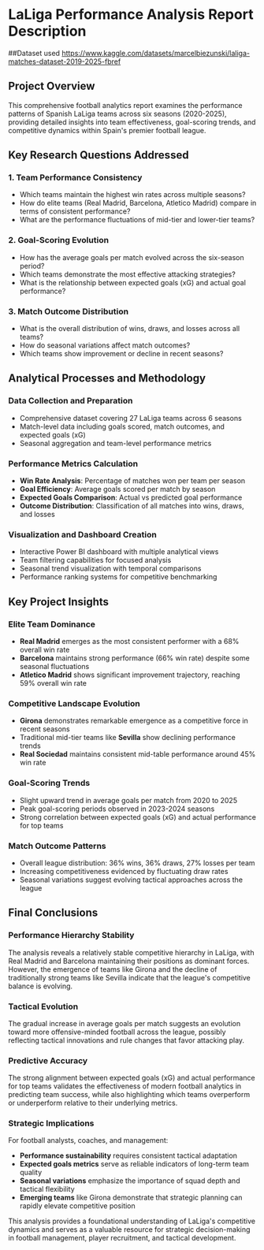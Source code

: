 
# LaLiga Performance Analysis Report Description
##Dataset used https://www.kaggle.com/datasets/marcelbiezunski/laliga-matches-dataset-2019-2025-fbref

## Project Overview

This comprehensive football analytics report examines the performance patterns of Spanish LaLiga teams across six seasons (2020-2025), providing detailed insights into team effectiveness, goal-scoring trends, and competitive dynamics within Spain's premier football league.

## Key Research Questions Addressed

### 1. **Team Performance Consistency**
- Which teams maintain the highest win rates across multiple seasons?
- How do elite teams (Real Madrid, Barcelona, Atletico Madrid) compare in terms of consistent performance?
- What are the performance fluctuations of mid-tier and lower-tier teams?

### 2. **Goal-Scoring Evolution**
- How has the average goals per match evolved across the six-season period?
- Which teams demonstrate the most effective attacking strategies?
- What is the relationship between expected goals (xG) and actual goal performance?

### 3. **Match Outcome Distribution**
- What is the overall distribution of wins, draws, and losses across all teams?
- How do seasonal variations affect match outcomes?
- Which teams show improvement or decline in recent seasons?

## Analytical Processes and Methodology

### **Data Collection and Preparation**
- Comprehensive dataset covering 27 LaLiga teams across 6 seasons
- Match-level data including goals scored, match outcomes, and expected goals (xG)
- Seasonal aggregation and team-level performance metrics

### **Performance Metrics Calculation**
- **Win Rate Analysis**: Percentage of matches won per team per season
- **Goal Efficiency**: Average goals scored per match by season
- **Expected Goals Comparison**: Actual vs predicted goal performance
- **Outcome Distribution**: Classification of all matches into wins, draws, and losses

### **Visualization and Dashboard Creation**
- Interactive Power BI dashboard with multiple analytical views
- Team filtering capabilities for focused analysis
- Seasonal trend visualization with temporal comparisons
- Performance ranking systems for competitive benchmarking

## Key Project Insights

### **Elite Team Dominance**
- **Real Madrid** emerges as the most consistent performer with a 68% overall win rate
- **Barcelona** maintains strong performance (66% win rate) despite some seasonal fluctuations
- **Atletico Madrid** shows significant improvement trajectory, reaching 59% overall win rate

### **Competitive Landscape Evolution**
- **Girona** demonstrates remarkable emergence as a competitive force in recent seasons
- Traditional mid-tier teams like **Sevilla** show declining performance trends
- **Real Sociedad** maintains consistent mid-table performance around 45% win rate

### **Goal-Scoring Trends**
- Slight upward trend in average goals per match from 2020 to 2025
- Peak goal-scoring periods observed in 2023-2024 seasons
- Strong correlation between expected goals (xG) and actual performance for top teams

### **Match Outcome Patterns**
- Overall league distribution: 36% wins, 36% draws, 27% losses per team
- Increasing competitiveness evidenced by fluctuating draw rates
- Seasonal variations suggest evolving tactical approaches across the league

## Final Conclusions

### **Performance Hierarchy Stability**
The analysis reveals a relatively stable competitive hierarchy in LaLiga, with Real Madrid and Barcelona maintaining their positions as dominant forces. However, the emergence of teams like Girona and the decline of traditionally strong teams like Sevilla indicate that the league's competitive balance is evolving.

### **Tactical Evolution**
The gradual increase in average goals per match suggests an evolution toward more offensive-minded football across the league, possibly reflecting tactical innovations and rule changes that favor attacking play.

### **Predictive Accuracy**
The strong alignment between expected goals (xG) and actual performance for top teams validates the effectiveness of modern football analytics in predicting team success, while also highlighting which teams overperform or underperform relative to their underlying metrics.

### **Strategic Implications**
For football analysts, coaches, and management:
- **Performance sustainability** requires consistent tactical adaptation
- **Expected goals metrics** serve as reliable indicators of long-term team quality
- **Seasonal variations** emphasize the importance of squad depth and tactical flexibility
- **Emerging teams** like Girona demonstrate that strategic planning can rapidly elevate competitive position

This analysis provides a foundational understanding of LaLiga's competitive dynamics and serves as a valuable resource for strategic decision-making in football management, player recruitment, and tactical development.
